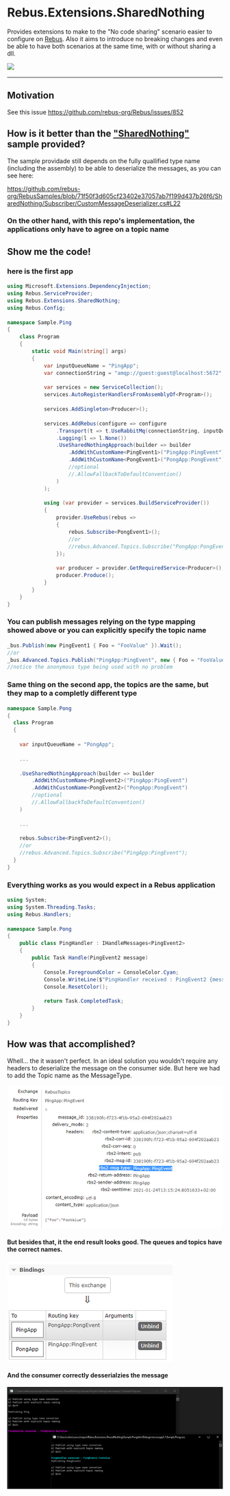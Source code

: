 # Rebus.Extensions.SharedNothing

Provides extensions to make to the "No code sharing" scenario easier to configure on [Rebus](https://github.com/rebus-org/Rebus).
Also it aims to introduce no breaking changes and even be able to have both scenarios at the same time, with or without sharing a dll.

![](https://raw.githubusercontent.com/rebus-org/Rebus/master/artwork/little_rebusbus2_copy-200x200.png)

---

## Motivation

See this issue https://github.com/rebus-org/Rebus/issues/852

## How is it better than the ["SharedNothing"](https://github.com/rebus-org/RebusSamples/tree/master/SharedNothing) sample provided?

The sample providade still depends on the fully quallified type name (including the assembly) to be able to deserialize the messages, as you can see here:

https://github.com/rebus-org/RebusSamples/blob/71f50f3d605cf23402e37057ab7f199d437b26f6/SharedNothing/Subscriber/CustomMessageDeserializer.cs#L22

### On the other hand, with this repo's implementation, the applications only have to agree on a topic name

## Show me the code!

### here is the first app

```csharp
using Microsoft.Extensions.DependencyInjection;
using Rebus.ServiceProvider;
using Rebus.Extensions.SharedNothing;
using Rebus.Config;

namespace Sample.Ping
{
    class Program
    {
        static void Main(string[] args)
        {
            var inputQueueName = "PingApp";
            var connectionString = "amqp://guest:guest@localhost:5672";

            var services = new ServiceCollection();
            services.AutoRegisterHandlersFromAssemblyOf<Program>();

            services.AddSingleton<Producer>();

            services.AddRebus(configure => configure
                .Transport(t => t.UseRabbitMq(connectionString, inputQueueName))
                .Logging(l => l.None())
                .UseSharedNothingApproach(builder => builder
                    .AddWithCustomName<PingEvent1>("PingApp:PingEvent")
                    .AddWithCustomName<PongEvent1>("PongApp:PongEvent")
                    //optional
                    //.AllowFallbackToDefaultConvention()
                )
            );

            using (var provider = services.BuildServiceProvider())
            {
                provider.UseRebus(rebus =>
                {
                    rebus.Subscribe<PongEvent1>();
                    //or
                    //rebus.Advanced.Topics.Subscribe("PongApp:PongEvent");
                });

                var producer = provider.GetRequiredService<Producer>();
                producer.Produce();
            }
        }
    }
}

```

### You can publish messages relying on the type mapping showed above or you can explicitly specify the topic name

```csharp
_bus.Publish(new PingEvent1 { Foo = "FooValue" }).Wait();
//or
_bus.Advanced.Topics.Publish("PingApp:PingEvent", new { Foo = "FooValue" }).Wait();
//notice the anonymous type being used with no problem
```

### Same thing on the second app, the topics are the same, but they map to a completly different type

```csharp
namespace Sample.Pong
{
  class Program
  {

    var inputQueueName = "PongApp";

    ...

    .UseSharedNothingApproach(builder => builder
        .AddWithCustomName<PingEvent2>("PingApp:PingEvent")
        .AddWithCustomName<PongEvent2>("PongApp:PongEvent")
        //optional
        //.AllowFallbackToDefaultConvention()
    )

    ...

    rebus.Subscribe<PingEvent2>();
    //or
    //rebus.Advanced.Topics.Subscribe("PingApp:PingEvent");
  }
}
```

### Everything works as you would expect in a Rebus application

```csharp
using System;
using System.Threading.Tasks;
using Rebus.Handlers;

namespace Sample.Pong
{
    public class PingHandler : IHandleMessages<PingEvent2>
    {
        public Task Handle(PingEvent2 message)
        {
            Console.ForegroundColor = ConsoleColor.Cyan;
            Console.WriteLine($"PingHandler received : PingEvent2 {message.Foo}");
            Console.ResetColor();

            return Task.CompletedTask;
        }
    }
}
```

## How was that accomplished?

Whell... the it wasen't perfect. In an ideal solution you wouldn't require any headers to deserialize the message on the consumer side. But here we had to add the Topic name as the MessageType.

![](./Prints/Message.png)

#### But besides that, it the end result looks good. The queues and topics have the correct names.

![](./Prints/Queue%20and%20Exchange%20names.png)

#### And the consumer correctly desserialzies the message

![](./Prints/Console.png)
